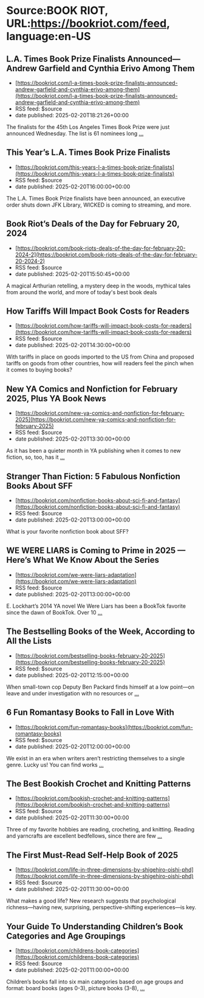 # Source:BOOK RIOT, URL:https://bookriot.com/feed, language:en-US

## L.A. Times Book Prize Finalists Announced—Andrew Garfield and Cynthia Erivo Among Them
 - [https://bookriot.com/l-a-times-book-prize-finalists-announced-andrew-garfield-and-cynthia-erivo-among-them](https://bookriot.com/l-a-times-book-prize-finalists-announced-andrew-garfield-and-cynthia-erivo-among-them)
 - RSS feed: $source
 - date published: 2025-02-20T18:21:26+00:00

The finalists for the 45th Los Angeles Times Book Prize were just announced Wednesday. The list is 61 nominees long <a class="read-more" href="https://bookriot.com/l-a-times-book-prize-finalists-announced-andrew-garfield-and-cynthia-erivo-among-them/">...</a>

## This Year’s L.A. Times Book Prize Finalists
 - [https://bookriot.com/this-years-l-a-times-book-prize-finalists](https://bookriot.com/this-years-l-a-times-book-prize-finalists)
 - RSS feed: $source
 - date published: 2025-02-20T16:00:00+00:00

The L.A. Times Book Prize finalists have been announced, an executive order shuts down JFK Library, WICKED is coming to streaming, and more.

## Book Riot’s Deals of the Day for February 20, 2024
 - [https://bookriot.com/book-riots-deals-of-the-day-for-february-20-2024-2](https://bookriot.com/book-riots-deals-of-the-day-for-february-20-2024-2)
 - RSS feed: $source
 - date published: 2025-02-20T15:50:45+00:00

A magical Arthurian retelling, a mystery deep in the woods, mythical tales from around the world, and more of today's best book deals

## How Tariffs Will Impact Book Costs for Readers
 - [https://bookriot.com/how-tariffs-will-impact-book-costs-for-readers](https://bookriot.com/how-tariffs-will-impact-book-costs-for-readers)
 - RSS feed: $source
 - date published: 2025-02-20T14:30:00+00:00

With tariffs in place on goods imported to the US from China and proposed tariffs on goods from other countries, how will readers feel the pinch when it comes to buying books?

## New YA Comics and Nonfiction for February 2025, Plus YA Book News
 - [https://bookriot.com/new-ya-comics-and-nonfiction-for-february-2025](https://bookriot.com/new-ya-comics-and-nonfiction-for-february-2025)
 - RSS feed: $source
 - date published: 2025-02-20T13:30:00+00:00

As it has been a quieter month in YA publishing when it comes to new fiction, so, too, has it <a class="read-more" href="https://bookriot.com/new-ya-comics-and-nonfiction-for-february-2025/">...</a>

## Stranger Than Fiction: 5 Fabulous Nonfiction Books About SFF
 - [https://bookriot.com/nonfiction-books-about-sci-fi-and-fantasy](https://bookriot.com/nonfiction-books-about-sci-fi-and-fantasy)
 - RSS feed: $source
 - date published: 2025-02-20T13:00:00+00:00

What is your favorite nonfiction book about SFF?

## WE WERE LIARS is Coming to Prime in 2025 — Here’s What We Know About the Series
 - [https://bookriot.com/we-were-liars-adaptation](https://bookriot.com/we-were-liars-adaptation)
 - RSS feed: $source
 - date published: 2025-02-20T13:00:00+00:00

E. Lockhart&#8217;s 2014 YA novel We Were Liars has been a BookTok favorite since the dawn of BookTok. Over 10 <a class="read-more" href="https://bookriot.com/we-were-liars-adaptation/">...</a>

## The Bestselling Books of the Week, According to All the Lists
 - [https://bookriot.com/bestselling-books-february-20-2025](https://bookriot.com/bestselling-books-february-20-2025)
 - RSS feed: $source
 - date published: 2025-02-20T12:15:00+00:00

When small-town cop Deputy Ben Packard finds himself at a low point—on leave and under investigation with no resources or <a class="read-more" href="https://bookriot.com/bestselling-books-february-20-2025/">...</a>

## 6 Fun Romantasy Books to Fall in Love With
 - [https://bookriot.com/fun-romantasy-books](https://bookriot.com/fun-romantasy-books)
 - RSS feed: $source
 - date published: 2025-02-20T12:00:00+00:00

We exist in an era when writers aren&#8217;t restricting themselves to a single genre. Lucky us! You can find works <a class="read-more" href="https://bookriot.com/fun-romantasy-books/">...</a>

## The Best Bookish Crochet and Knitting Patterns
 - [https://bookriot.com/bookish-crochet-and-knitting-patterns](https://bookriot.com/bookish-crochet-and-knitting-patterns)
 - RSS feed: $source
 - date published: 2025-02-20T11:30:00+00:00

Three of my favorite hobbies are reading, crocheting, and knitting. Reading and yarncrafts are excellent bedfellows, since there are few <a class="read-more" href="https://bookriot.com/bookish-crochet-and-knitting-patterns/">...</a>

## The First Must-Read Self-Help Book of 2025
 - [https://bookriot.com/life-in-three-dimensions-by-shigehiro-oishi-phd](https://bookriot.com/life-in-three-dimensions-by-shigehiro-oishi-phd)
 - RSS feed: $source
 - date published: 2025-02-20T11:30:00+00:00

What makes a good life? New research suggests that psychological richness—having new, surprising, perspective-shifting experiences—is key.

## Your Guide To Understanding Children’s Book Categories and Age Groupings
 - [https://bookriot.com/childrens-book-categories](https://bookriot.com/childrens-book-categories)
 - RSS feed: $source
 - date published: 2025-02-20T11:00:00+00:00

Children&#8217;s books fall into six main categories based on age groups and format: board books (ages 0-3), picture books (3-8), <a class="read-more" href="https://bookriot.com/childrens-book-categories/">...</a>

